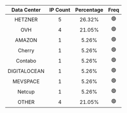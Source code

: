 | Data Center | IP Count | Percentage | Freq |
|:------------:|:--------:|:-----------:|:-----:|
| HETZNER | 5 | 26.32% | 🟢 |
| OVH | 4 | 21.05% | 🟢 |
| AMAZON | 1 | 5.26% | 🟢 |
| Cherry | 1 | 5.26% | 🟢 |
| Contabo | 1 | 5.26% | 🟢 |
| DIGITALOCEAN | 1 | 5.26% | 🟢 |
| MEVSPACE | 1 | 5.26% | 🟢 |
| Netcup | 1 | 5.26% | 🟢 |
| OTHER | 4 | 21.05% | 🟢 |